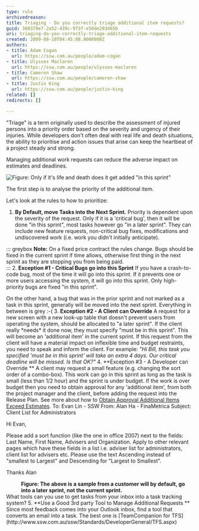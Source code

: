 ```yaml
---
type: rule
archivedreason: 
title: Triaging - Do you correctly triage additional item requests?
guid: 368379e7-2a52-439c-973f-e58de293d65b
uri: triaging-do-you-correctly-triage-additional-item-requests
created: 2009-08-18T04:45:08.0000000Z
authors:
- title: Adam Cogan
  url: https://ssw.com.au/people/adam-cogan
- title: Ulysses Maclaren
  url: https://ssw.com.au/people/ulysses-maclaren
- title: Cameron Shaw
  url: https://ssw.com.au/people/cameron-shaw
- title: Justin King
  url: https://ssw.com.au/people/justin-king
related: []
redirects: []

---
```


"Triage" is a term originally used to describe the assessment of injured persons into a priority order based on the severity and urgency of their injuries. While developers don't often deal with real life and death situations, the ability to prioritise and action issues that arise can keep the heartbeat of a project steady and strong.

<!--endintro-->

Managing additional work requests can reduce the adverse impact on estimates and deadlines.

![Figure: Only if it's life and death does it get added "in this sprint"](SuccessfulProjects\_Triage.jpg)  

The first step is to analyse the priority of the additional item.



Let's look at the rules to how to prioritize:

1. **By Default, move Tasks into the Next Sprint.** 
Priority is dependent upon the severity of the request. Only if it is a 'critical bug', then it will be done "in this sprint", most tasks however go "in a later sprint". They can include new feature requests, non-critical bug fixes, modifications and undiscovered work (i.e. work you didn't initially anticipate).  

::: greybox
 **Note:** On a fixed price contract the rules change. Bugs should be fixed in the current sprint if time allows, otherwise first thing in the next sprint as they are stopping you from being paid.  
:::
2. **Exception #1 - Critical Bugs go into this Sprint** 
If you have a crash-to-code bug, most of the time it will go into this sprint. If it prevents one or more users accessing the system, it will  go into this sprint. Only high-priority bugs are fixed "in this sprint".

On the other hand, a bug that was in the prior sprint and not marked as a task in this sprint, generally will be moved into the next sprint. Everything in between is grey :-(
3. **Exception #2 - A Client can Override** 
A request for a new screen with a new look-up table that doesn't prevent users from operating the system, should be allocated to "a later sprint". 
If the client really \*needs\* it done now, they must specify "must be in this sprint". This will become an 'additional item' in the current sprint. If this request from the client will have a material impact on inflexible time and budget restraints, you need to speak and inform the client. 
For example:
*"Hi Bill, this task you specified 'must be in this sprint' will take an extra 4 days. Our critical deadline will be missed. Is that OK?"*
4. **Exception #3 - A Developer can Override
** A client may request a small feature (e.g. changing the sort order of a combo-box). This work can go in this sprint as long as the task is small (less than 1/2 hour) and the sprint is under budget. 
If the work is over budget then you need to obtain approval for any 'additional item', from both the project manager and the client, before adding the request into the Release Plan. See more about how to [Obtain Approval Additional Items Exceed Estimates](/do-you-email-clients-as-soon-as-you-realise-you-will-overrun-your-original-estimate). 
To: Evan Lin - SSW
From: Alan Ha - FinaMetrica 
Subject: Client List for Administrators

Hi Evan,

Please add a sort function (like the one in office 2007) next to the fields: Last Name, First Name, Advisers and Organization. Apply to other relevant pages which have these fields in a list 
i.e. adviser list for administrators, client list for advisers etc. 
Please use the text Ascending instead of "smallest to Largest" and Descending for "Largest to Smallest".

Thanks Alan


<dd> <strong>Figure: The above is a sample from a customer will by default, go into a later sprint, not the current sprint.</strong> </dd>
What tools can you use to get tasks from your inbox into a task tracking system?
5. **Use a Good 3rd party Tool to Manage Additional Requests
**     Since most feedback comes into your Outlook inbox, find a tool that converts an email into a task. The best one is [TeamCompanion for TFS](http://www.ssw.com.au/ssw/Standards/DeveloperGeneral/TFS.aspx)
